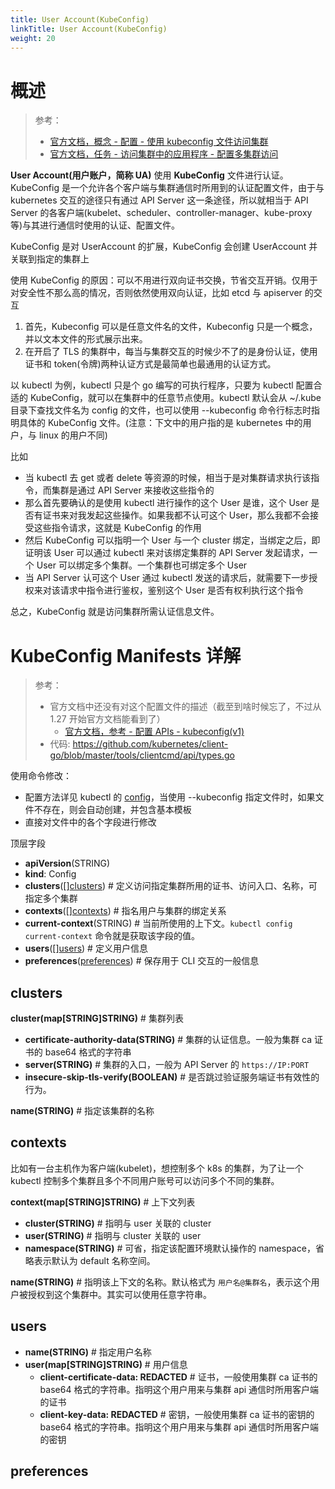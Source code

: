 ```yaml
---
title: User Account(KubeConfig)
linkTitle: User Account(KubeConfig)
weight: 20
---
```


# 概述

> 参考：
>
> - [官方文档，概念 - 配置 - 使用 kubeconfig 文件访问集群](https://kubernetes.io/docs/concepts/configuration/organize-cluster-access-kubeconfig/)
> - [官方文档，任务 - 访问集群中的应用程序 - 配置多集群访问](https://kubernetes.io/docs/tasks/access-application-cluster/configure-access-multiple-clusters/)

**User Account(用户账户，简称 UA)** 使用 **KubeConfig** 文件进行认证。KubeConfig 是一个允许各个客户端与集群通信时所用到的认证配置文件，由于与 kubernetes 交互的途径只有通过 API Server 这一条途径，所以就相当于 API Server 的各客户端(kubelet、scheduler、controller-manager、kube-proxy 等)与其进行通信时使用的认证、配置文件。

KubeConfig 是对 UserAccount 的扩展，KubeConfig 会创建 UserAccount 并关联到指定的集群上

使用 KubeConfig 的原因：可以不用进行双向证书交换，节省交互开销。仅用于对安全性不那么高的情况，否则依然使用双向认证，比如 etcd 与 apiserver 的交互

1. 首先，Kubeconfig 可以是任意文件名的文件，Kubeconfig 只是一个概念，并以文本文件的形式展示出来。
2. 在开启了 TLS 的集群中，每当与集群交互的时候少不了的是身份认证，使用证书和 token(令牌)两种认证方式是最简单也最通用的认证方式。

以 kubectl 为例，kubectl 只是个 go 编写的可执行程序，只要为 kubectl 配置合适的 KubeConfig，就可以在集群中的任意节点使用。kubectl 默认会从 ~/.kube 目录下查找文件名为 config 的文件，也可以使用 --kubeconfig 命令行标志时指明具体的 KubeConfig 文件。(注意：下文中的用户指的是 kubernetes 中的用户，与 linux 的用户不同)

比如

- 当 kubectl 去 get 或者 delete 等资源的时候，相当于是对集群请求执行该指令，而集群是通过 API Server 来接收这些指令的
- 那么首先要确认的是使用 kubectl 进行操作的这个 User 是谁，这个 User 是否有证书来对我发起这些操作。如果我都不认可这个 User，那么我都不会接受这些指令请求，这就是 KubeConfig 的作用
- 然后 KubeConfig 可以指明一个 User 与一个 cluster 绑定，当绑定之后，即证明该 User 可以通过 kubectl 来对该绑定集群的 API Server 发起请求，一个 User 可以绑定多个集群。一个集群也可绑定多个 User
- 当 API Server 认可这个 User 通过 kubectl 发送的请求后，就需要下一步授权来对该请求中指令进行鉴权，鉴别这个 User 是否有权利执行这个指令

总之，KubeConfig 就是访问集群所需认证信息文件。

# KubeConfig Manifests 详解

> 参考：
>
> - 官方文档中还没有对这个配置文件的描述（截至到啥时候忘了，不过从 1.27 开始官方文档能看到了）
>   - [官方文档，参考 - 配置 APIs - kubeconfig(v1)](https://kubernetes.io/docs/reference/config-api/kubeconfig.v1/)
> - 代码: https://github.com/kubernetes/client-go/blob/master/tools/clientcmd/api/types.go

使用命令修改：

- 配置方法详见 kubectl 的 [config](docs/10.云原生/Kubernetes/Kubernetes%20管理/kubectl%20CLI/config.md)，当使用 --kubeconfig 指定文件时，如果文件不存在，则会自动创建，并包含基本模板
- 直接对文件中的各个字段进行修改

顶层字段

- **apiVersion**(STRING)
- **kind**: Config
- **clusters**(\[][clusters](#clusters)) # 定义访问指定集群所用的证书、访问入口、名称，可指定多个集群
- **contexts**(\[][contexts](#contexts)) # 指名用户与集群的绑定关系
- **current-context**(STRING) # 当前所使用的上下文。`kubectl config current-context` 命令就是获取该字段的值。
- **users**(\[][users](#users)) # 定义用户信息
- **preferences**([preferences](#preferences)) # 保存用于 CLI 交互的一般信息

## clusters

**cluster(map\[STRING]STRING)** # 集群列表

- **certificate-authority-data(STRING)** # 集群的认证信息。一般为集群 ca 证书的 base64 格式的字符串
- **server(STRING)** # 集群的入口，一般为 API Server 的 `https://IP:PORT`
- **insecure-skip-tls-verify(BOOLEAN)** # 是否跳过验证服务端证书有效性的行为。

**name(STRING)** # 指定该集群的名称

## contexts

比如有一台主机作为客户端(kubelet)，想控制多个 k8s 的集群，为了让一个 kubectl 控制多个集群且多个不同用户账号可以访问多个不同的集群。

**context(map\[STRING]STRING)** # 上下文列表

- **cluster(STRING)** # 指明与 user 关联的 cluster
- **user(STRING)** # 指明与 cluster 关联的 user
- **namespace(STRING)** # 可省，指定该配置环境默认操作的 namespace，省略表示默认为 default 名称空间。

**name(STRING)** # 指明该上下文的名称。默认格式为 `用户名@集群名`，表示这个用户被授权到这个集群中。其实可以使用任意字符串。

## users

- **name(STRING)** # 指定用户名称
- **user(map\[STRING]STRING)** # 用户信息
  - **client-certificate-data: REDACTED** # 证书，一般使用集群 ca 证书的 base64 格式的字符串。指明这个用户用来与集群 api 通信时所用客户端的证书
  - **client-key-data: REDACTED** # 密钥，一般使用集群 ca 证书的密钥的 base64 格式的字符串。指明这个用户用来与集群 api 通信时所用客户端的密钥

## preferences
